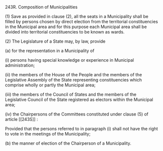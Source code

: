 243R. Composition of Municipalities

(1) Save as provided in clause (2), all the seats in a Municipality shall be filled by persons chosen by direct election from the territorial constituencies in the Municipal area and for this purpose each Municipal area shall be divided into territorial constituencies to be known as wards.

(2) The Legislature of a State may, by law, provide

(a) for the representation in a Municipality of

(i) persons having special knowledge or experience in Municipal administration;

(ii) the members of the House of the People and the members of the Legislative Assembly of the State representing constituencies which comprise wholly or partly the Municipal area;

(iii) the members of the Council of States and the members of the Legislative Council of the State registered as electors within the Municipal area;

(iv) the Chairpersons of the Committees constituted under clause (5) of article [[243S]] :

Provided that the persons referred to in paragraph (i) shall not have the right to vote in the meetings of the Municipality;

(b) the manner of election of the Chairperson of a Municipality.

